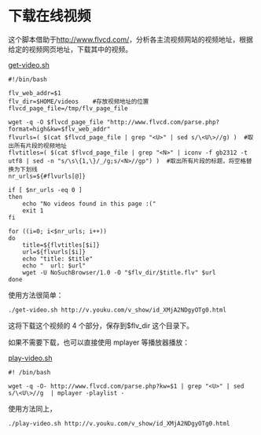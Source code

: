 ---
---

# 下载在线视频

这个脚本借助于<http://www.flvcd.com/>，分析各主流视频网站的视频地址，根据给定的视频网页地址，下载其中的视频。

[get-video.sh](/wiki/_export/code/scripts/get-video435f.sh?codeblock=0 "下载片段")

    #!/bin/bash
     
    flv_web_addr=$1
    flv_dir=$HOME/videos    #存放视频地址的位置
    flvcd_page_file=/tmp/flv_page_file
     
    wget -q -O $flvcd_page_file "http://www.flvcd.com/parse.php?format=high&kw=$flv_web_addr"
    flvurls=( $(cat $flvcd_page_file | grep "<U>" | sed s/\<U\>//g) )  #取出所有片段的视频地址
    flvtitles=( $(cat $flvcd_page_file | grep "<N>" | iconv -f gb2312 -t utf8 | sed -n "s/\s\{1,\}/_/g;s/<N>//gp") )  #取出所有片段的标题，将空格替换为下划线
    nr_urls=${#flvurls[@]}
     
    if [ $nr_urls -eq 0 ]
    then
        echo "No videos found in this page :("
        exit 1
    fi
     
    for ((i=0; i<$nr_urls; i++))
    do
        title=${flvtitles[$i]}
        url=${flvurls[$i]}
        echo "title: $title"
        echo "  url: $url"
        wget -U NoSuchBrowser/1.0 -O "$flv_dir/$title.flv" $url
    done

使用方法很简单：

    ./get-video.sh http://v.youku.com/v_show/id_XMjA2NDgyOTg0.html

这将下载这个视频的 4 个部分，保存到\$flv_dir 这个目录下。

如果不需要下载，也可以直接使用 mplayer 等播放器播放：

[play-video.sh](/wiki/_export/code/scripts/play-videoc273.sh?codeblock=2 "下载片段")

    #! /bin/bash
     
    wget -q -O- http://www.flvcd.com/parse.php?kw=$1 | grep "<U>" | sed s/\<U\>//g  | mplayer -playlist -

使用方法同上，

    ./play-video.sh http://v.youku.com/v_show/id_XMjA2NDgyOTg0.html
